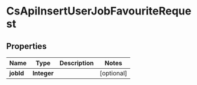
# CsApiInsertUserJobFavouriteRequest

## Properties
Name | Type | Description | Notes
------------ | ------------- | ------------- | -------------
**jobId** | **Integer** |  |  [optional]



